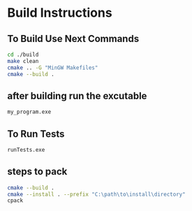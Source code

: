 # Build Instructions

## To Build Use Next Commands

```sh
cd ./build  
make clean  
cmake .. -G "MinGW Makefiles"  
cmake --build .
```
## after building run the excutable

```sh
my_program.exe
```
## To Run Tests

```sh
runTests.exe
```
## steps to pack

```sh
cmake --build .
cmake --install . --prefix "C:\path\to\install\directory"
cpack
```

